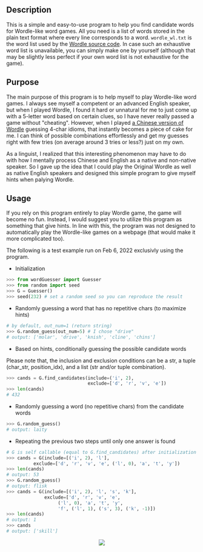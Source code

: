 ## Description

This is a simple and easy-to-use program to help you find candidate words for Wordle-like word games. All you need is a list of words stored in the plain text format where every line corresponds to a word. `wordle_wl.txt` is the word list used by the [Wordle source code](https://www.powerlanguage.co.uk/wordle/main.c1506a22.js). In case such an exhaustive word list is unavailable, you can simply make one by yourself (although that may be slightly less perfect if your own word list is not exhaustive for the game). 

## Purpose

The main purpose of this program is to help myself to play Wordle-like word games. I always see myself a competent or an advanced English speaker, but when I played Wordle, I found it hard or unnatural for me to just come up with a 5-letter word based on certain clues, so I have never really passed a game without "cheating". However, when I played [a Chinese version of Wordle](https://cheeaun.github.io/chengyu-wordle/?fbclid=IwAR1zrZZ8ME5SB5q8ILTXZJ7yQ9bGI677E1RSpqkpqVN1B0btwL1W1rbk2so) guessing 4-char idioms, that instantly becomes a piece of cake for me. I can think of possible combinations effortlessly and get my guesses right with few tries (on average around 3 tries or less?) just on my own. 

As a linguist, I realized that this interesting phenomenon may have to do with how I mentally process Chinese and English as a native and non-native speaker. So I gave up the idea that I could play the Original Wordle as well as native English speakers and designed this simple program to give myself hints when palying Wordle. 

## Usage

If you rely on this program entirely to play Wordle game, the game will become no fun. Instead, I would suggest you to utilize this program as something that give hints. In line with this, the program was not designed to automatically play the Wordle-like games on a webpage (that would make it more complicated too).  

The following is a test example run on Feb 6, 2022 exclusivly using the program. 

- Initialization

```python
>>> from wordGuesser import Guesser
>>> from random import seed
>>> G = Guesser()
>>> seed(232) # set a random seed so you can reproduce the result
```

- Randomly guessing a word that has no repetitive chars (to maximize hints) 

```python
# by default, out_num=1 (return string) 
>>> G.random_guess(out_num=5) # I chose "drive"
# output: ['molar', 'drive', 'knish', 'cline', 'chins']
```

- Based on hints, conditionally guessing the possible candidate words

Please note that, the inclusion and exclusion conditions can be a str, a tuple (char_str, position_idx), and a list (str and/or tuple combination). 

```python
>>> cands = G.find_candidates(include=('i', 2), 
                              exclude=['d', 'r', 'v', 'e'])
>>> len(cands)
# 432
```

- Randomly guessing a word (no repetitive chars) from the candidate words

```python
>>> G.random_guess()
# output: laity
```

- Repeating the previous two steps until only one answer is found
```python
# G is self callable (equal to G.find_candidates) after initialization
>>> cands = G(include=[('i', 2), 'l'], 
	      exclude=['d', 'r', 'v', 'e', ('l', 0), 'a', 't', 'y'])
>>> len(cands) 
# output: 53
>>> G.random_guess()
# output: flisk
>>> cands = G(include=[('i', 2), 'l', 's', 'k'], 
              exclude=['d', 'r', 'v', 'e', 
                   ('l', 0), 'a', 't', 'y', 
                   'f', ('l', 1), ('s', 3), ('k', -1)])
>>> len(cands)
# output: 1
>>> cands 
# output: ['skill']
```



<p align='center'>
 <img align="center" src="./img/test_example.png">
</p>